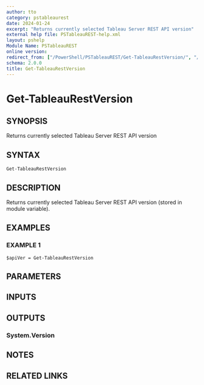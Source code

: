 ```yaml
---
author: tto
category: pstableaurest
date: 2024-01-24
excerpt: "Returns currently selected Tableau Server REST API version"
external help file: PSTableauREST-help.xml
layout: pshelp
Module Name: PSTableauREST
online version:
redirect_from: ["/PowerShell/PSTableauREST/Get-TableauRestVersion/", "/PowerShell/PSTableauREST/get-tableaurestversion/", "/PowerShell/get-tableaurestversion/"]
schema: 2.0.0
title: Get-TableauRestVersion
---
```


# Get-TableauRestVersion

## SYNOPSIS
Returns currently selected Tableau Server REST API version

## SYNTAX

```
Get-TableauRestVersion
```

## DESCRIPTION
Returns currently selected Tableau Server REST API version (stored in module variable).

## EXAMPLES

### EXAMPLE 1
```
$apiVer = Get-TableauRestVersion
```

## PARAMETERS

## INPUTS

## OUTPUTS

### System.Version
## NOTES

## RELATED LINKS
